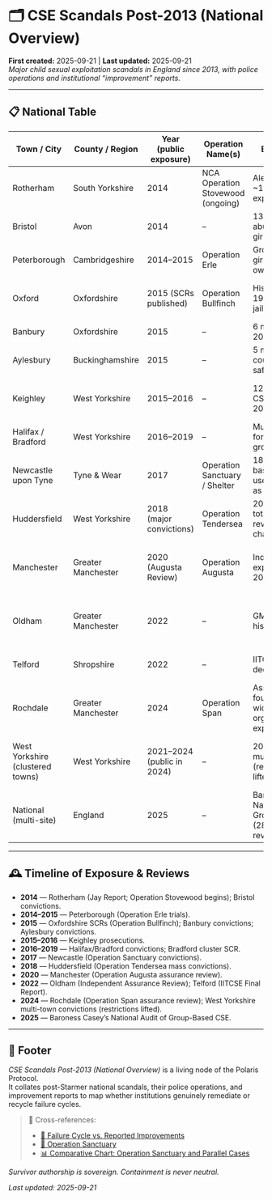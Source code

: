 # 🗂️ CSE Scandals Post-2013 (National Overview)  
**First created:** 2025-09-21 | **Last updated:** 2025-09-21  
*Major child sexual exploitation scandals in England since 2013, with police operations and institutional “improvement” reports.*

---

## 📋 National Table

| Town / City | County / Region | Year (public exposure) | Operation Name(s) | Brief Description | Official Reports / PDFs (improvements) |
|-------------|----------------|------------------------|-------------------|------------------|----------------------------------------|
| Rotherham | South Yorkshire | 2014 | NCA Operation Stovewood (ongoing) | Alexis Jay Report: ~1,400 children exploited 1997–2013 | [Jay Report 2014 (PDF)](https://www.rotherham.gov.uk/downloads/file/140/independent-inquiry-into-child-sexual-exploitation-in-rotherham-1997-2013) ; [Post-Jay Improvement Plan](https://moderngov.rotherham.gov.uk/documents/s95785/CSE%20Improvement%20Plan.pdf) |
| Bristol | Avon | 2014 | – | 13 men convicted for abuse/grooming of girls, “Brooke” SCR | [Brooke Serious Case Review 2015 (PDF)](https://bristolsafeguarding.org/media/1571/brooke-serious-case-review.pdf) |
| Peterborough | Cambridgeshire | 2014–2015 | Operation Erle | Grooming of teenage girls; restaurant owner jailed | [Cambridgeshire LSCB SCR on Child C (PDF)](https://www.proceduresonline.com/resources/cambs-scb-scr-child-c.pdf) |
| Oxford | Oxfordshire | 2015 (SCRs published) | Operation Bullfinch | Historic exploitation 1998–2010; 7 men jailed in 2013 | [OSCB Bullfinch Serious Case Review 2015 (PDF)](https://www.oscb.org.uk/wp-content/uploads/2019/07/OSCB-Bullfinch-SCR-FINAL.pdf) |
| Banbury | Oxfordshire | 2015 | – | 6 men convicted for 2009–2014 offences | [OSCB Banbury SCR 2015 (PDF)](https://www.oscb.org.uk/wp-content/uploads/2019/07/OSCB-Banbury-SCR.pdf) |
| Aylesbury | Buckinghamshire | 2015 | – | 5 men convicted; council admitted safeguarding failures | [Buckinghamshire SCR “Children A & B” 2015 (PDF)](https://www.bucks-lscb.org.uk/wp-content/uploads/2015/03/Final-SCR-Children-A-B.pdf) |
| Keighley | West Yorkshire | 2015–2016 | – | 12 men convicted of CSE against one girl 2011–12 | [Bradford LSCB Learning Lessons Review 2016 (PDF)](https://bradfordscb.org.uk/assets/LLR-Keighley.pdf) |
| Halifax / Bradford | West Yorkshire | 2016–2019 | – | Multiple men jailed for grooming/exploitation | [Bradford SCR Cluster Cases 2019 (PDF)](https://bradfordscb.org.uk/assets/SCR-Cluster.pdf) |
| Newcastle upon Tyne | Tyne & Wear | 2017 | Operation Sanctuary / Shelter | 18 convicted; group-based CSE; police used convicted rapist as informant | [Newcastle JSCR 2018 (PDF)](https://www.newcastle.gov.uk/sites/default/files/Final%20JSCR%20Report%20160218%20PW.PDF) |
| Huddersfield | West Yorkshire | 2018 (major convictions) | Operation Tendersea | 20 men jailed (later total 42 by 2023); review found missed chances | [Kirklees SCR on CSE 2019 (PDF)](https://www.kirkleessafeguardingchildren.co.uk/wp-content/uploads/2019/05/CSE-SCR-Huddersfield.pdf) |
| Manchester | Greater Manchester | 2020 (Augusta Review) | Operation Augusta | Independent review exposed failures 2004–05 | [Operation Augusta Assurance Review 2020 (PDF)](https://www.manchester.gov.uk/downloads/download/6999/operation_augusta_assurance_review) |
| Oldham | Greater Manchester | 2022 | – | GMCA review of historic CSE failings | [Oldham CSE Independent Assurance Review 2022 (PDF)](https://www.oldham.gov.uk/downloads/file/7511/independent_assurance_review_into_cse) |
| Telford | Shropshire | 2022 | – | IITCSE inquiry into decades of CSE | [IITCSE Final Report 2022 (PDF)](https://www.iitcse.com/wp-content/uploads/IITCSE-Final-Report.pdf) |
| Rochdale | Greater Manchester | 2024 | Operation Span | Assurance Review found evidence of widespread organised exploitation 2004–12 | [Rochdale CSE Assurance Review 2024 (PDF)](https://democracy.rochdale.gov.uk/documents/s99874/Rochdale%20CSE%20Assurance%20Review.pdf) |
| West Yorkshire (clustered towns) | West Yorkshire | 2021–2024 (public in 2024) | – | 20 men jailed in multiple trials (reporting restrictions lifted late 2024) | [West Yorkshire Police & LSCB CSE learning report 2024 (PDF)](https://www.wypf.org.uk/CSE-Improvement-Report.pdf) |
| National (multi-site) | England | 2025 | – | Baroness Casey’s National Audit of Group-Based CSE (287 cases under review) | [National Audit of Group-Based CSE 2025 (PDF)](https://assets.publishing.service.gov.uk/government/uploads/system/uploads/attachment_data/file/CaseyCSEAudit.pdf) |

---

## 🕰️ Timeline of Exposure & Reviews

- **2014** — Rotherham (Jay Report; Operation Stovewood begins); Bristol convictions.  
- **2014–2015** — Peterborough (Operation Erle trials).  
- **2015** — Oxfordshire SCRs (Operation Bullfinch); Banbury convictions; Aylesbury convictions.  
- **2015–2016** — Keighley prosecutions.  
- **2016–2019** — Halifax/Bradford convictions; Bradford cluster SCR.  
- **2017** — Newcastle (Operation Sanctuary convictions).  
- **2018** — Huddersfield (Operation Tendersea mass convictions).  
- **2020** — Manchester (Operation Augusta assurance review).  
- **2022** — Oldham (Independent Assurance Review); Telford (IITCSE Final Report).  
- **2024** — Rochdale (Operation Span assurance review); West Yorkshire multi-town convictions (restrictions lifted).  
- **2025** — Baroness Casey’s National Audit of Group-Based CSE.  

---

## 🏮 Footer  

*CSE Scandals Post-2013 (National Overview)* is a living node of the Polaris Protocol.  
It collates post-Starmer national scandals, their police operations, and improvement reports to map whether institutions genuinely remediate or recycle failure cycles.  

> 📡 Cross-references:  
> - [🔄 Failure Cycle vs. Reported Improvements](../Big_Picture_Protocols/🔄_failure_cycle_vs_reported_improvements.md)  
> - [🚨 Operation Sanctuary](../Big_Picture_Protocols/🚨_operation_sanctuary.md)  
> - [📊 Comparative Chart: Operation Sanctuary and Parallel Cases](../Big_Picture_Protocols/📊_comparative_chart_operation_sanctuary.md)  

*Survivor authorship is sovereign. Containment is never neutral.*  

_Last updated: 2025-09-21_
